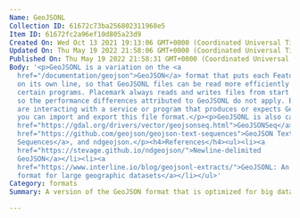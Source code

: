 ```yaml
---
Name: GeoJSONL
Collection ID: 61672c73ba256802311968e5
Item ID: 61672fc2a96ef10d805a23d9
Created On: Wed Oct 13 2021 19:13:06 GMT+0000 (Coordinated Universal Time)
Updated On: Thu May 19 2022 21:58:06 GMT+0000 (Coordinated Universal Time)
Published On: Thu May 19 2022 21:58:31 GMT+0000 (Coordinated Universal Time)
Body: '<p>GeoJSONL is a variation on the <a
  href="/documentation/geojson">GeoJSON</a> format that puts each Feature object
  on its own line, so that GeoJSONL files can be read more efficiently by
  certain programs. Placemark always reads and writes files from start to end,
  so the performance differences attributed to GeoJSONL do not apply. But if you
  are interacting with a service or program that produces or expects GeoJSONL,
  you can import and export this file format.</p><p>GeoJSONL is also called <a
  href="https://gdal.org/drivers/vector/geojsonseq.html">GeoJSONSeq</a>, <a
  href="https://github.com/geojson/geojson-text-sequences">GeoJSON Text
  Sequences</a>, and ndgeojson.</p><h4>References</h4><ul><li><a
  href="https://stevage.github.io/ndgeojson/">Newline-delimited
  GeoJSON</a></li><li><a
  href="https://www.interline.io/blog/geojsonl-extracts/">GeoJSONL: An optimized
  format for large geographic datasets</a></li></ul>'
Category: formats
Summary: A version of the GeoJSON format that is optimized for big datasets.

---
```


